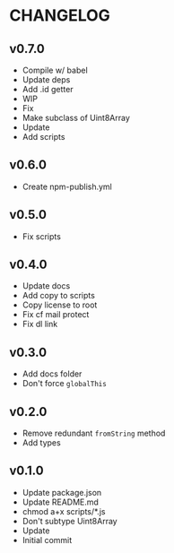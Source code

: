 # CHANGELOG

## v0.7.0
- Compile w/ babel
- Update deps
- Add .id getter
- WIP
- Fix
- Make subclass of Uint8Array
- Update
- Add scripts

## v0.6.0
* Create npm-publish.yml

## v0.5.0
* Fix scripts

## v0.4.0
* Update docs
* Add copy to scripts
* Copy license to root
* Fix cf mail protect
* Fix dl link

## v0.3.0
* Add docs folder
* Don't force `globalThis`

## v0.2.0
* Remove redundant `fromString` method
* Add types

## v0.1.0
* Update package.json
* Update README.md
* chmod a+x scripts/*.js
* Don't subtype Uint8Array
* Update
* Initial commit